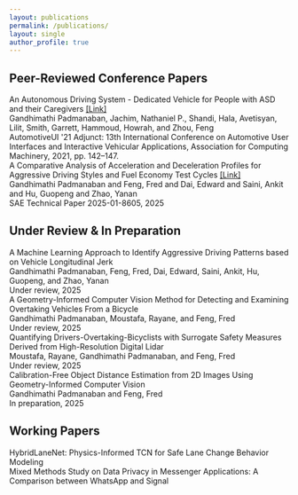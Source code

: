 ```yaml
---
layout: publications
permalink: /publications/
layout: single
author_profile: true
---
```

<div class="publications">
  <h2>Peer-Reviewed Conference Papers</h2>
  <div class="pub-item">
    <div class="pub-title">An Autonomous Driving System - Dedicated Vehicle for People with ASD and their Caregivers
    <span><a href="https://dl.acm.org/doi/10.1145/3473682.3480282" target="_blank">[Link]</a></span></div>
    <div class="pub-authors">
      <span class="highlight-author">Gandhimathi Padmanaban</span>, Jachim, Nathaniel P., Shandi, Hala, Avetisyan, Lilit, Smith, Garrett, Hammoud, Howrah, and Zhou, Feng
    </div>
    <div class="pub-venue">AutomotiveUI '21 Adjunct: 13th International Conference on Automotive User Interfaces and Interactive Vehicular Applications, Association for Computing Machinery, 2021, pp. 142–147.</div>
  </div>
  <div class="pub-item">
    <div class="pub-title">A Comparative Analysis of Acceleration and Deceleration Profiles for Aggressive Driving Styles and Fuel Economy Test Cycles
    <span><a href="https://www.sae.org/publications/technical-papers/content/2025-01-8605/" target="_blank">[Link]</a></span></div>
    <div class="pub-authors">
      <span class="highlight-author">Gandhimathi Padmanaban</span> and Feng, Fred and Dai, Edward and Saini, Ankit and Hu, Guopeng and Zhao, Yanan
    </div>
    <div class="pub-venue">SAE Technical Paper 2025-01-8605, 2025</div>
  </div>

  <h2>Under Review & In Preparation</h2>
  <div class="pub-item">
    <div class="pub-title">A Machine Learning Approach to Identify Aggressive Driving Patterns based on Vehicle Longitudinal Jerk</div>
    <div class="pub-authors">
      <span class="highlight-author">Gandhimathi Padmanaban</span>, Feng, Fred, Dai, Edward, Saini, Ankit, Hu, Guopeng, and Zhao, Yanan
    </div>
    <div class="pub-venue">Under review, 2025</div>
  </div>
  <div class="pub-item">
    <div class="pub-title">A Geometry-Informed Computer Vision Method for Detecting and Examining Overtaking Vehicles From a Bicycle</div>
    <div class="pub-authors">
      <span class="highlight-author">Gandhimathi Padmanaban</span>, Moustafa, Rayane, and Feng, Fred
    </div>
    <div class="pub-venue">Under review, 2025</div>
  </div>
  <div class="pub-item">
    <div class="pub-title">Quantifying Drivers-Overtaking-Bicyclists with Surrogate Safety Measures Derived from High-Resolution Digital Lidar</div>
    <div class="pub-authors">
      Moustafa, Rayane, <span class="highlight-author">Gandhimathi Padmanaban</span>, and Feng, Fred
    </div>
    <div class="pub-venue">Under review, 2025</div>
  </div>
  <div class="pub-item">
    <div class="pub-title">Calibration-Free Object Distance Estimation from 2D Images Using Geometry-Informed Computer Vision</div>
    <div class="pub-authors">
      <span class="highlight-author">Gandhimathi Padmanaban</span> and Feng, Fred
    </div>
    <div class="pub-venue">In preparation, 2025</div>
  </div>

  <h2>Working Papers</h2>
  <div class="pub-item">
    <div class="pub-title">HybridLaneNet: Physics-Informed TCN for Safe Lane Change Behavior Modeling</div>
  </div>
  <div class="pub-item">
    <div class="pub-title">Mixed Methods Study on Data Privacy in Messenger Applications: A Comparison between WhatsApp and Signal</div>
  </div>
</div>